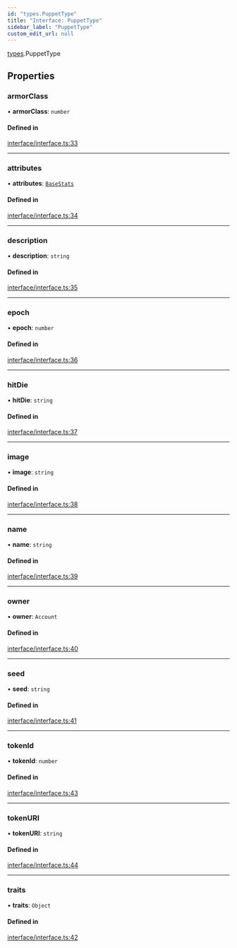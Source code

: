 ```yaml
---
id: "types.PuppetType"
title: "Interface: PuppetType"
sidebar_label: "PuppetType"
custom_edit_url: null
---
```


[types](../namespaces/types.md).PuppetType

## Properties

### armorClass

• **armorClass**: `number`

#### Defined in

[interface/interface.ts:33](https://github.com/CityOfZion/isengard/blob/bbb1dd3/sdk/src/interface/interface.ts#L33)

___

### attributes

• **attributes**: [`BaseStats`](types.BaseStats.md)

#### Defined in

[interface/interface.ts:34](https://github.com/CityOfZion/isengard/blob/bbb1dd3/sdk/src/interface/interface.ts#L34)

___

### description

• **description**: `string`

#### Defined in

[interface/interface.ts:35](https://github.com/CityOfZion/isengard/blob/bbb1dd3/sdk/src/interface/interface.ts#L35)

___

### epoch

• **epoch**: `number`

#### Defined in

[interface/interface.ts:36](https://github.com/CityOfZion/isengard/blob/bbb1dd3/sdk/src/interface/interface.ts#L36)

___

### hitDie

• **hitDie**: `string`

#### Defined in

[interface/interface.ts:37](https://github.com/CityOfZion/isengard/blob/bbb1dd3/sdk/src/interface/interface.ts#L37)

___

### image

• **image**: `string`

#### Defined in

[interface/interface.ts:38](https://github.com/CityOfZion/isengard/blob/bbb1dd3/sdk/src/interface/interface.ts#L38)

___

### name

• **name**: `string`

#### Defined in

[interface/interface.ts:39](https://github.com/CityOfZion/isengard/blob/bbb1dd3/sdk/src/interface/interface.ts#L39)

___

### owner

• **owner**: `Account`

#### Defined in

[interface/interface.ts:40](https://github.com/CityOfZion/isengard/blob/bbb1dd3/sdk/src/interface/interface.ts#L40)

___

### seed

• **seed**: `string`

#### Defined in

[interface/interface.ts:41](https://github.com/CityOfZion/isengard/blob/bbb1dd3/sdk/src/interface/interface.ts#L41)

___

### tokenId

• **tokenId**: `number`

#### Defined in

[interface/interface.ts:43](https://github.com/CityOfZion/isengard/blob/bbb1dd3/sdk/src/interface/interface.ts#L43)

___

### tokenURI

• **tokenURI**: `string`

#### Defined in

[interface/interface.ts:44](https://github.com/CityOfZion/isengard/blob/bbb1dd3/sdk/src/interface/interface.ts#L44)

___

### traits

• **traits**: `Object`

#### Defined in

[interface/interface.ts:42](https://github.com/CityOfZion/isengard/blob/bbb1dd3/sdk/src/interface/interface.ts#L42)

